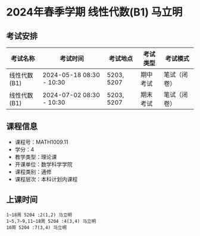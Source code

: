 # 2024年春季学期 线性代数(B1) 马立明




## 考试安排

| 考试名称 | 考试时间 | 考试地点 | 考试类型 | 考试模式 |
| -------- | -------- | -------- | -------- | -------- |
| 线性代数(B1) | 2024-05-18 08:30 - 10:30 | 5203, 5207 | 期中考试 | 笔试（闭卷） |
| 线性代数(B1) | 2024-07-02 08:30 - 10:30 | 5203, 5207 | 期末考试 | 笔试（闭卷） |





## 课程信息

- 课程号：MATH1009.11
- 学分：4
- 教学类型：理论课
- 开课单位：数学科学学院
- 课程类别：通修
- 课程层次：本科计划内课程

## 上课时间

```
1~18周 5204 :2(1,2) 马立明
1~5,7~9,11~18周 5204 :4(3,4) 马立明
10周 5204 :7(3,4) 马立明
```

